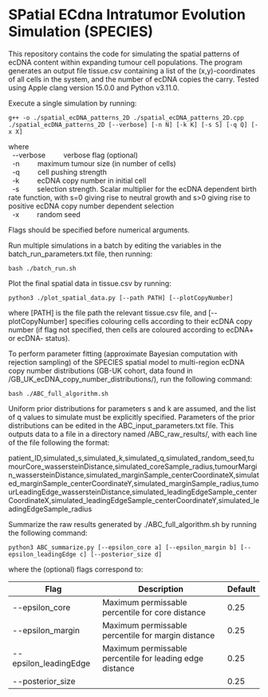 # SPatial ECdna Intratumor Evolution Simulation (SPECIES)

This repository contains the code for simulating the spatial patterns of ecDNA content within expanding tumour cell populations. The program generates an output file tissue.csv containing a list of the (x,y)-coordinates of all cells in the system, and the number of ecDNA copies the carry. Tested using Apple clang version 15.0.0 and Python v3.11.0.

Execute a single simulation by running:

```
g++ -o ./spatial_ecDNA_patterns_2D ./spatial_ecDNA_patterns_2D.cpp
./spatial_ecDNA_patterns_2D [--verbose] [-n N] [-k K] [-s S] [-q Q] [-x X]
```

where\
&nbsp; --verbose &emsp;&emsp; verbose flag (optional)\
&nbsp; -n &emsp;&emsp; maximum tumour size (in number of cells)\
&nbsp; -q &emsp;&emsp; cell pushing strength\
&nbsp; -k &emsp;&emsp; ecDNA copy number in initial cell\
&nbsp; -s &emsp;&emsp; selection strength. Scalar multiplier for the ecDNA dependent birth rate function, with s=0 giving rise to neutral growth and s>0 giving rise to positive ecDNA copy number dependent selection\
&nbsp; -x &emsp;&emsp; random seed

Flags should be specified before numerical arguments.

Run multiple simulations in a batch by editing the variables in the batch_run_parameters.txt file, then running:

```
bash ./batch_run.sh
```

Plot the final spatial data in tissue.csv by running:

```
python3 ./plot_spatial_data.py [--path PATH] [--plotCopyNumber]
```

where [PATH] is the file path the relevant tissue.csv file, and [--plotCopyNumber] specifies colouring cells according to their ecDNA copy number (if flag not specified, then cells are coloured according to ecDNA+ or ecDNA- status).

To perform parameter fitting (approximate Bayesian computation with rejection sampling) of the SPECIES spatial model to multi-region ecDNA copy number distributions (GB-UK cohort, data found in /GB_UK_ecDNA_copy_number_distributions/), run the following command:

```
bash ./ABC_full_algorithm.sh
```

Uniform prior distributions for parameters s and k are assumed, and the list of q values to simulate must be explicitly specified. Parameters of the prior distributions can be edited in the ABC_input_parameters.txt file. This outputs data to a file in a directory named /ABC_raw_results/, with each line of the file following the format: 

patient_ID,simulated_s,simulated_k,simulated_q,simulated_random_seed,tumourCore_wassersteinDistance,simulated_coreSample_radius,tumourMargin_wassersteinDistance,simulated_marginSample_centerCoordinateX,simulated_marginSample_centerCoordinateY,simulated_marginSample_radius,tumourLeadingEdge_wassersteinDistance,simulated_leadingEdgeSample_centerCoordinateX,simulated_leadingEdgeSample_centerCoordinateY,simulated_leadingEdgeSample_radius

Summarize the raw results generated by ./ABC_full_algorithm.sh by running the following command:

```
python3 ABC_summarize.py [--epsilon_core a] [--epsilon_margin b] [--epsilon_leadingEdge c] [--posterior_size d]
```

where the (optional) flags correspond to:

| Flag                  | Description | Default |
|-----------------------|-------------|---------|
| --epsilon_core        | Maximum permissable percentile for core distance            | 0.25    |
| --epsilon_margin      | Maximum permissable percentile for margin distance            | 0.25    |
| --epsilon_leadingEdge | Maximum permissable percentile for leading edge distance            | 0.25    |
| --posterior_size      |             | 0.25    |
